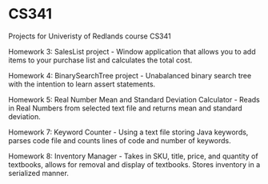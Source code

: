 # CS341
Projects for Univeristy of Redlands course CS341

Homework 3: SalesList project - Window application that allows you to add items to your purchase list and calculates the total cost.

Homework 4: BinarySearchTree project - Unabalanced binary search tree with the intention to learn assert statements.

Homework 5: Real Number Mean and Standard Deviation Calculator - Reads in Real Numbers from selected text file and returns mean and standard deviation.

Homework 7: Keyword Counter - Using a text file storing Java keywords, parses code file and counts lines of code and number of keywords.

Homework 8: Inventory Manager - Takes in SKU, title, price, and quantity of textbooks, allows for removal and display of textbooks. Stores inventory in a serialized manner.
